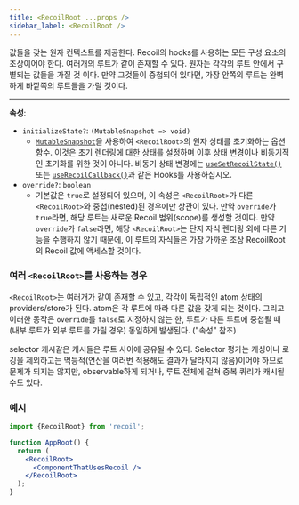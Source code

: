 ```yaml
---
title: <RecoilRoot ...props />
sidebar_label: <RecoilRoot />
---
```


값들을 갖는 원자 컨텍스트를 제공한다. Recoil의 hooks를 사용하는 모든 구성 요소의 조상이어야 한다. 여러개의 루트가 같이 존재할 수 있다. 원자는 각각의 루트 안에서 구별되는 값들을 가질 것 이다. 만약 그것들이 중첩되어 있다면, 가장 안쪽의 루트는 완벽하게 바깥쪽의 루트들을 가릴 것이다.

---

**속성**:

- `initializeState?`: `(MutableSnapshot => void)`
  - [`MutableSnapshot`](/docs/api-reference/core/Snapshot#transforming-snapshots)을 사용하여 `<RecoilRoot>`의 원자 상태를 초기화하는 옵션 함수. 이것은 초기 렌더링에 대한 상태를 설정하며 이후 상태 변경이나 비동기적인 초기화를 위한 것이 아니다. 비동기 상태 변경에는 [`useSetRecoilState()`](/docs/api-reference/core/useSetRecoilState) 또는 [`useRecoilCallback()`](/docs/api-reference/core/useRecoilCallback)과 같은 Hooks를 사용하십시오.
- `override?`: `boolean`
  - 기본값은 `true`로 설정되어 있으며, 이 속성은 `<RecoilRoot>`가 다른 `<RecoilRoot>`와 중첩(nested)된 경우에만 상관이 있다. 만약 `override`가 `true`라면, 해당 루트는 새로운 Recoil 범위(scope)를 생성할 것이다. 만약 `override`가 `false`라면, 해당 `<RecoilRoot>`는 단지 자식 렌더링 외에 다른 기능을 수행하지 않기 때문에, 이 루트의 자식들은 가장 가까운 조상 RecoilRoot의 Recoil 값에 액세스할 것이다.

### 여러 `<RecoilRoot>`를 사용하는 경우

`<RecoilRoot>`는 여러개가 같이 존재할 수 있고, 각각이 독립적인 atom 상태의 providers/store가 된다. atom은 각 루트에 따라 다른 값을 갖게 되는 것이다. 그리고 이러한 동작은 `override`를 `false`로 지정하지 않는 한, 루트가 다른 루트에 중첩될 때 (내부 루트가 외부 루트를 가릴 경우) 동일하게 발생된다. ("속성" 참조)

selector 캐시같은 캐시들은 루트 사이에 공유될 수 있다. Selector 평가는 캐싱이나 로깅을 제외하고는 멱등적(연산을 여러번 적용해도 결과가 달라지지 않음)이어야 하므로 문제가 되지는 않지만, observable하게 되거나, 루트 전체에 걸쳐 중복 쿼리가 캐시될 수도 있다.

### 예시

```jsx
import {RecoilRoot} from 'recoil';

function AppRoot() {
  return (
    <RecoilRoot>
      <ComponentThatUsesRecoil />
    </RecoilRoot>
  );
}
```
